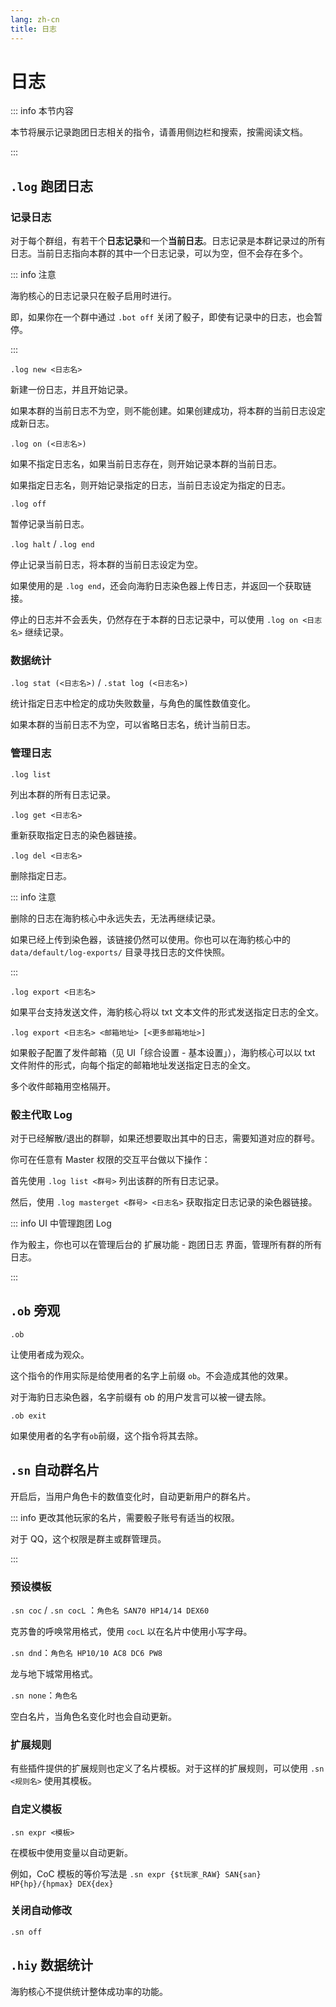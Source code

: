 ```yaml
---
lang: zh-cn
title: 日志
---
```


# 日志

::: info 本节内容

本节将展示记录跑团日志相关的指令，请善用侧边栏和搜索，按需阅读文档。

:::

## `.log` 跑团日志

### 记录日志

对于每个群组，有若干个**日志记录**和一个**当前日志**。日志记录是本群记录过的所有日志。当前日志指向本群的其中一个日志记录，可以为空，但不会存在多个。

::: info 注意

海豹核心的日志记录只在骰子启用时进行。

即，如果你在一个群中通过 `.bot off` 关闭了骰子，即使有记录中的日志，也会暂停。

:::

`.log new <日志名>`

新建一份日志，并且开始记录。

如果本群的当前日志不为空，则不能创建。如果创建成功，将本群的当前日志设定成新日志。

`.log on (<日志名>)`

如果不指定日志名，如果当前日志存在，则开始记录本群的当前日志。

如果指定日志名，则开始记录指定的日志，当前日志设定为指定的日志。

`.log off`

暂停记录当前日志。

`.log halt` / `.log end`

停止记录当前日志，将本群的当前日志设定为空。

如果使用的是 `.log end`，还会向海豹日志染色器上传日志，并返回一个获取链接。

停止的日志并不会丢失，仍然存在于本群的日志记录中，可以使用 `.log on <日志名>` 继续记录。

### 数据统计

`.log stat (<日志名>)` / `.stat log (<日志名>)`

统计指定日志中检定的成功失败数量，与角色的属性数值变化。

如果本群的当前日志不为空，可以省略日志名，统计当前日志。

### 管理日志

`.log list`

列出本群的所有日志记录。

`.log get <日志名>`

重新获取指定日志的染色器链接。

`.log del <日志名>`

删除指定日志。

::: info 注意

删除的日志在海豹核心中永远失去，无法再继续记录。

如果已经上传到染色器，该链接仍然可以使用。你也可以在海豹核心中的 `data/default/log-exports/` 目录寻找日志的文件快照。

:::

`.log export <日志名>`

如果平台支持发送文件，海豹核心将以 txt 文本文件的形式发送指定日志的全文。

`.log export <日志名> <邮箱地址> [<更多邮箱地址>]`

如果骰子配置了发件邮箱（见 UI「综合设置 - 基本设置」），海豹核心可以以 txt 文件附件的形式，向每个指定的邮箱地址发送指定日志的全文。

多个收件邮箱用空格隔开。

### 骰主代取 Log

对于已经解散/退出的群聊，如果还想要取出其中的日志，需要知道对应的群号。

你可在任意有 Master 权限的交互平台做以下操作：

首先使用 `.log list <群号>` 列出该群的所有日志记录。

然后，使用 `.log masterget <群号> <日志名>` 获取指定日志记录的染色器链接。

::: info UI 中管理跑团 Log

作为骰主，你也可以在管理后台的 扩展功能 - 跑团日志 界面，管理所有群的所有日志。

:::

## `.ob` 旁观

`.ob`

让使用者成为观众。

这个指令的作用实际是给使用者的名字上前缀 `ob`。不会造成其他的效果。

对于海豹日志染色器，名字前缀有 ob 的用户发言可以被一键去除。

`.ob exit`

如果使用者的名字有`ob`前缀，这个指令将其去除。

## `.sn` 自动群名片

开启后，当用户角色卡的数值变化时，自动更新用户的群名片。

::: info 更改其他玩家的名片，需要骰子账号有适当的权限。

对于 QQ，这个权限是群主或群管理员。

:::

### 预设模板

`.sn coc` / `.sn cocL` ：`角色名 SAN70 HP14/14 DEX60`

克苏鲁的呼唤常用格式，使用 `cocL` 以在名片中使用小写字母。

`.sn dnd`：`角色名 HP10/10 AC8 DC6 PW8`

龙与地下城常用格式。

`.sn none`：`角色名`

空白名片，当角色名变化时也会自动更新。

### 扩展规则

有些插件提供的扩展规则也定义了名片模板。对于这样的扩展规则，可以使用 `.sn <规则名>` 使用其模板。

### 自定义模板

`.sn expr <模板>`

在模板中使用变量以自动更新。

例如，CoC 模板的等价写法是 `.sn expr {$t玩家_RAW} SAN{san} HP{hp}/{hpmax} DEX{dex}`

### 关闭自动修改

`.sn off`

## `.hiy` 数据统计

海豹核心不提供统计整体成功率的功能。
